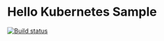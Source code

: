 # Hello Kubernetes Sample

[![Build status](https://webenliven.visualstudio.com/MicroserviceSample/_apis/build/status/HelloK8s%20Kubernetes%20Service%20-CI)](https://webenliven.visualstudio.com/MicroserviceSample/_build/latest?definitionId=8)